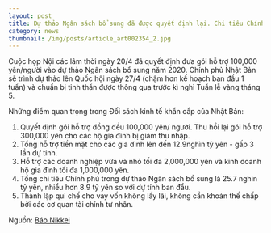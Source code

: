 ```yaml
---
layout: post
title: Dự thảo Ngân sách bổ sung đã được quyết định lại. Chi tiêu Chính phủ trên 25 nghìn tỷ Yên
category: news
thumbnail: /img/posts/article_art002354_2.jpg
---
```

Cuộc họp Nội các lâm thời ngày 20/4 đã quyết định đưa gói hỗ trợ 100,000 yên/người vào dự thảo Ngân sách bổ sung năm 2020. 
 Chính phủ Nhật Bản sẽ trình dự thảo lên Quốc hội ngày 27/4 (chậm hơn kế hoạch ban đầu 1 tuần) và chuẩn bị tinh thần được thông qua trước kì nghỉ Tuần lễ vàng tháng 5.
 
 Những điểm quan trọng trong Đối sách kinh tế khẩn cấp của Nhật Bản:
 1. Quyết định gói hỗ trợ đồng đều 100,000 yên/ người. Thu hồi lại gói hỗ trợ 300,000 yên cho các hộ gia đình bị giảm thu nhập.
 2. Tổng hỗ trợ tiền mặt cho các gia đình lên đến 12.9nghìn tỷ yên - gấp 3 lần dự tính.
 3. Hỗ trợ các doanh nghiệp vừa và nhỏ tối đa 2,000,000 yên và kinh doanh hộ gia đình tối đa 1,000,000 yên.
 4. Tổng chi tiêu Chính phủ trong dự thảo Ngân sách bổ sung là 25.7 nghìn tỷ yên, nhiều hơn 8.9 tỷ yên so với dự tính ban đầu.
 5. Thành lập qui chế cho vay vốn không lấy lãi, không cần khoản thế chấp bởi các cơ quan tài chính tư nhân.

Nguồn: [Báo Nikkei](https://www.nikkei.com/article/DGXMZO58259560Q0A420C2MM8000/)
